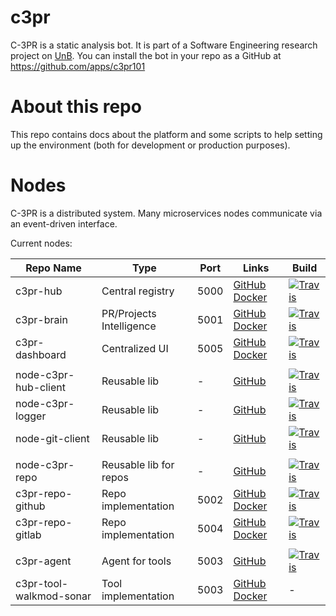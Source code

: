 # c3pr

C-3PR is a static analysis bot. It is part of a Software Engineering research project on [UnB](http://ppca.unb.br/).
You can install the bot in your repo as a GitHub at https://github.com/apps/c3pr101

# About this repo

This repo contains docs about the platform and some scripts
 to help setting up the environment (both for development or production purposes).

# Nodes

C-3PR is a distributed system. Many microservices nodes communicate via an event-driven interface.

Current nodes:


| Repo Name               | Type                     | Port | Links                       | Build
| ----------------------- | ------------------------ | ---  | --------------------------- | ---
| c3pr-hub                | Central registry         | 5000 | [GitHub][111] [Docker][112] | [![Travis][113]][114]
| c3pr-brain              | PR/Projects Intelligence | 5001 | [GitHub][121] [Docker][122] | [![Travis][123]][124]
| c3pr-dashboard          | Centralized UI           | 5005 | [GitHub][131] [Docker][132] | [![Travis][133]][134]
|                         |                          |      |                             |
| node-c3pr-hub-client    | Reusable lib             | -    | [GitHub][141]               | [![Travis][143]][144]
| node-c3pr-logger        | Reusable lib             | -    | [GitHub][151]               | [![Travis][153]][154]
| node-git-client         | Reusable lib             | -    | [GitHub][161]               | [![Travis][163]][164]
|                         |                          |      |                             |
| node-c3pr-repo          | Reusable lib for repos   | -    | [GitHub][171]               | [![Travis][173]][174]
| c3pr-repo-github        | Repo implementation      | 5002 | [GitHub][181] [Docker][182] | [![Travis][183]][184]
| c3pr-repo-gitlab        | Repo implementation      | 5004 | [GitHub][191] [Docker][192] | [![Travis][193]][194]
|                         |                          |      |                             |
| c3pr-agent              | Agent for tools          | 5003 | [GitHub][201]               | [![Travis][203]][204]
| c3pr-tool-walkmod-sonar | Tool implementation      | 5003 | [GitHub][211] [Docker][212] | -

[111]: https://github.com/c3pr/c3pr-hub
[112]: https://hub.docker.com/r/c3pr/c3pr-hub/builds/
[113]: https://travis-ci.org/c3pr/c3pr-hub.svg?branch=master
[114]: https://travis-ci.org/c3pr/c3pr-hub
[121]: https://github.com/c3pr/c3pr-brain
[122]: https://hub.docker.com/r/c3pr/c3pr-brain/builds/
[123]: https://travis-ci.org/c3pr/c3pr-brain.svg?branch=master
[124]: https://travis-ci.org/c3pr/c3pr-brain
[131]: https://github.com/c3pr/c3pr-dashboard
[132]: https://hub.docker.com/r/c3pr/c3pr-dashboard/builds/
[133]: https://travis-ci.org/c3pr/c3pr-dashboard.svg?branch=master
[134]: https://travis-ci.org/c3pr/c3pr-dashboard
[141]: https://github.com/c3pr/node-c3pr-hub-client
[142]: N.A.
[143]: https://travis-ci.org/c3pr/node-c3pr-hub-client.svg?branch=master
[144]: https://travis-ci.org/c3pr/node-c3pr-hub-client
[151]: https://github.com/c3pr/node-c3pr-logger
[152]: N.A.
[153]: https://travis-ci.org/c3pr/node-c3pr-logger.svg?branch=master
[154]: https://travis-ci.org/c3pr/node-c3pr-logger
[161]: https://github.com/c3pr/node-git-client
[162]: N.A.
[163]: https://travis-ci.org/c3pr/node-git-client.svg?branch=master
[164]: https://travis-ci.org/c3pr/node-git-client
[171]: https://github.com/c3pr/node-c3pr-repo
[172]: N.A.
[173]: https://travis-ci.org/c3pr/node-c3pr-repo.svg?branch=master
[174]: https://travis-ci.org/c3pr/node-c3pr-repo
[181]: https://github.com/c3pr/c3pr-repo-github
[182]: https://hub.docker.com/r/c3pr/c3pr-repo-github/builds/
[183]: https://travis-ci.org/c3pr/c3pr-repo-github.svg?branch=master
[184]: https://travis-ci.org/c3pr/c3pr-repo-github
[191]: https://github.com/c3pr/c3pr-repo-gitlab
[192]: https://hub.docker.com/r/c3pr/c3pr-repo-gitlab/builds/
[193]: https://travis-ci.org/c3pr/c3pr-repo-gitlab.svg?branch=master
[194]: https://travis-ci.org/c3pr/c3pr-repo-gitlab
[201]: https://github.com/c3pr/c3pr-agent
[202]: N.A.
[203]: https://travis-ci.org/c3pr/c3pr-agent.svg?branch=master
[204]: https://travis-ci.org/c3pr/c3pr-agent
[211]: https://github.com/c3pr/c3pr-tool-walkmod-sonar
[212]: https://hub.docker.com/r/c3pr/c3pr-tool-walkmod-sonar/builds/
[213]: N.A.
[214]: N.A.
